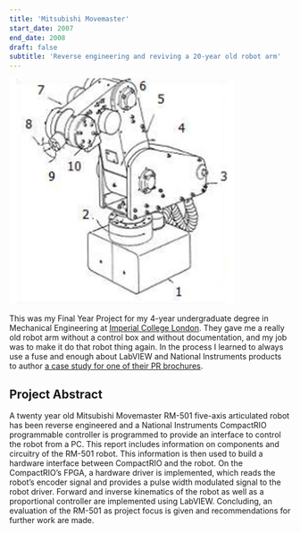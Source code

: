 ```yaml
---
title: 'Mitsubishi Movemaster'
start_date: 2007
end_date: 2008
draft: false
subtitle: 'Reverse engineering and reviving a 20-year old robot arm'
---
```


![](images/movemaster-sketch.jpg)

This was my Final Year Project for my 4-year undergraduate degree in Mechanical Engineering at [Imperial College London](https://en.wikipedia.org/wiki/Imperial_College_London).
They gave me a really old robot arm without a control box and without documentation, and my job was to make it do that robot thing again.
In the process I learned to always use a fuse and enough about LabVIEW and National Instruments products to author [a case study for one of their PR brochures](http://sine.ni.com/cs/app/doc/p/id/cs-11632).

## Project Abstract

A twenty year old Mitsubishi Movemaster RM-501 five-axis articulated robot has been reverse
engineered and a National Instruments CompactRIO programmable controller is programmed
to provide an interface to control the robot from a PC. This report includes information on
components and circuitry of the RM-501 robot. This information is then used to build a
hardware interface between CompactRIO and the robot. On the CompactRIO’s FPGA, a
hardware driver is implemented, which reads the robot’s encoder signal and provides a pulse
width modulated signal to the robot driver. Forward and inverse kinematics of the robot as
well as a proportional controller are implemented using LabVIEW. Concluding, an evaluation
of the RM-501 as project focus is given and recommendations for further work are made.
